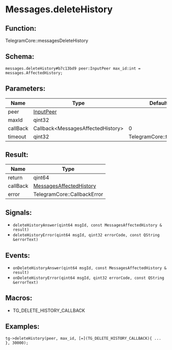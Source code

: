 # Messages.deleteHistory

## Function:

TelegramCore::messagesDeleteHistory

## Schema:

`messages.deleteHistory#b7c13bd9 peer:InputPeer max_id:int = messages.AffectedHistory;`
## Parameters:

|Name|Type|Default|
|----|----|-------|
|peer|[InputPeer](../../types/inputpeer.md)||
|maxId|qint32||
|callBack|Callback<MessagesAffectedHistory\>|0|
|timeout|qint32|TelegramCore::timeOut()|

## Result:

|Name|Type|
|----|----|
|return|qint64|
|callBack|[MessagesAffectedHistory](../../types/messagesaffectedhistory.md)|
|error|TelegramCore::CallbackError|

## Signals:

* `deleteHistoryAnswer(qint64 msgId, const MessagesAffectedHistory & result)`
* `deleteHistoryError(qint64 msgId, qint32 errorCode, const QString &errorText)`

## Events:

* `onDeleteHistoryAnswer(qint64 msgId, const MessagesAffectedHistory & result)`
* `onDeleteHistoryError(qint64 msgId, qint32 errorCode, const QString &errorText)`

## Macros:

* TG_DELETE_HISTORY_CALLBACK

## Examples:

`tg->deleteHistory(peer, max_id, [=](TG_DELETE_HISTORY_CALLBACK){
    ...
}, 30000);`

